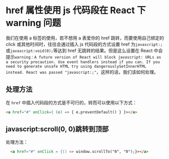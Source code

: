 # href 属性使用 js 代码段在 React 下 warning 问题

我们在使用 a 标签的使用，若不想用 a 表爱你的 href 跳转，而要使用自己绑定的 click 或其他时间时，往往会通过插入 js 代码段的方式设置 href 为`javascript:;`或`javascript:void(0);`等达到 href 无跳转的结果。但是这么设置在 React 中会提示`warning：A future version of React will block javascript: URLs as a security precaution. Use event handlers instead if you can. If you need to generate unsafe HTML try using dangerouslySetInnerHTML instead. React was passed "javascript:;"`，这样的话，我们该如何处理。

## 处理方法

在 `href` 中插入代码段的方式是不可行的，转而可以使用以下方式：

```html
<a href="#" onClick={ (e) => { e.preventDefault() } }></a>
```

## javascript:scroll(0, 0)跳转到顶部

处理方法：

```html
  <a href="#" onClick = {() => window.scrollTo("0", "0");}></a>
```
